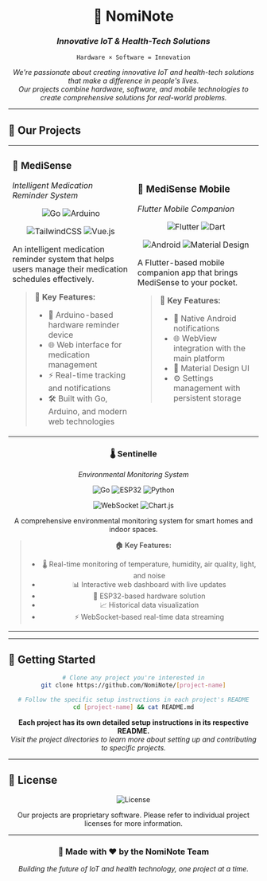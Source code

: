 <div align="center">
  
# 🚀 NomiNote
### *Innovative IoT & Health-Tech Solutions*

<p align="center">
  <code>Hardware × Software = Innovation</code>
</p>

<p align="center">
  <em>We're passionate about creating innovative IoT and health-tech solutions that make a difference in people's lives.</em><br>
  <em>Our projects combine hardware, software, and mobile technologies to create comprehensive solutions for real-world problems.</em>
</p>

---

</div>

## 🌟 Our Projects

<table>
<tr>
<td width="50%">

### 💊 MediSense
*Intelligent Medication Reminder System*

<p align="center">
  <img src="https://img.shields.io/badge/go-%2300ADD8.svg?style=for-the-badge&logo=go&logoColor=white" alt="Go"/>
  <img src="https://img.shields.io/badge/-Arduino-00979D?style=for-the-badge&logo=Arduino&logoColor=white" alt="Arduino"/>
</p>
<p align="center">
  <img src="https://img.shields.io/badge/tailwindcss-%2338B2AC.svg?style=for-the-badge&logo=tailwind-css&logoColor=white" alt="TailwindCSS"/>
  <img src="https://img.shields.io/badge/vuejs-%2335495e.svg?style=for-the-badge&logo=vuedotjs&logoColor=%234FC08D" alt="Vue.js"/>
</p>

An intelligent medication reminder system that helps users manage their medication schedules effectively.

> **🎯 Key Features:**
> - 🔔 Arduino-based hardware reminder device
> - 🌐 Web interface for medication management
> - ⚡ Real-time tracking and notifications
> - 🛠️ Built with Go, Arduino, and modern web technologies

</td>
<td width="50%">

### 📱 MediSense Mobile
*Flutter Mobile Companion*

<p align="center">
  <img src="https://img.shields.io/badge/Flutter-%2302569B.svg?style=for-the-badge&logo=Flutter&logoColor=white" alt="Flutter"/>
  <img src="https://img.shields.io/badge/dart-%230175C2.svg?style=for-the-badge&logo=dart&logoColor=white" alt="Dart"/>
</p>
<p align="center">
  <img src="https://img.shields.io/badge/Android-3DDC84?style=for-the-badge&logo=android&logoColor=white" alt="Android"/>
  <img src="https://img.shields.io/badge/Material%20Design-757575.svg?style=for-the-badge&logo=material-design&logoColor=white" alt="Material Design"/>
</p>

A Flutter-based mobile companion app that brings MediSense to your pocket.

> **📱 Key Features:**
> - 🔔 Native Android notifications
> - 🌐 WebView integration with the main platform
> - 🎨 Material Design UI
> - ⚙️ Settings management with persistent storage

</td>
</tr>
</table>

<div align="center">

### 🌡️ Sentinelle
*Environmental Monitoring System*

<p align="center">
  <img src="https://img.shields.io/badge/go-%2300ADD8.svg?style=for-the-badge&logo=go&logoColor=white" alt="Go"/>
  <img src="https://img.shields.io/badge/ESP32-E7352C.svg?style=for-the-badge&logo=espressif&logoColor=white" alt="ESP32"/>
  <img src="https://img.shields.io/badge/python-3670A0?style=for-the-badge&logo=python&logoColor=ffdd54" alt="Python"/>
</p>
<p align="center">
  <img src="https://img.shields.io/badge/WebSocket-black?style=for-the-badge&logo=socket.io&badgeColor=010101" alt="WebSocket"/>
  <img src="https://img.shields.io/badge/chart.js-F5788D.svg?style=for-the-badge&logo=chart.js&logoColor=white" alt="Chart.js"/>
</p>

A comprehensive environmental monitoring system for smart homes and indoor spaces.

> **🏠 Key Features:**
> - 🌡️ Real-time monitoring of temperature, humidity, air quality, light, and noise
> - 📊 Interactive web dashboard with live updates
> - 🔧 ESP32-based hardware solution
> - 📈 Historical data visualization
> - ⚡ WebSocket-based real-time data streaming

</div>

---

<!-- ## 👥 Meet the Team

<div align="center">

*The brilliant minds behind NomiNote's innovative solutions*

</div>

<table align="center">
<tr>
<td align="center" width="200px">
  <img src="https://graph.facebook.com/61557520071921/picture?type=large" width="100" style="border-radius: 50%;"><br>
  <strong>Team Member Name</strong><br>
  <em>Role/Position</em><br>
  <a href="https://www.facebook.com/profile.php?id=61557520071921">
    <img src="https://img.shields.io/badge/Facebook-1877F2?style=flat&logo=facebook&logoColor=white" alt="Facebook"/>
  </a>
</td>
<td align="center" width="200px">
  <img src="https://graph.facebook.com/exorsctum/picture?type=large" width="100" style="border-radius: 50%;"><br>
  <strong>Team Member Name</strong><br>
  <em>Role/Position</em><br>
  <a href="https://www.facebook.com/exorsctum">
    <img src="https://img.shields.io/badge/Facebook-1877F2?style=flat&logo=facebook&logoColor=white" alt="Facebook"/>
  </a>
</td>
<td align="center" width="200px">
  <img src="https://graph.facebook.com/asmaul.husna.zeem.2024/picture?type=large" width="100" style="border-radius: 50%;"><br>
  <strong>Team Member Name</strong><br>
  <em>Role/Position</em><br>
  <a href="https://www.facebook.com/asmaul.husna.zeem.2024">
    <img src="https://img.shields.io/badge/Facebook-1877F2?style=flat&logo=facebook&logoColor=white" alt="Facebook"/>
  </a>
</td>
</tr>
</table> -->

<!-- <div align="center">
  <em>💡 "Great things in technology are never done by one person. They're done by a team of people." 💡</em>
</div> -->

---

## 🚀 Getting Started

<div align="center">

```bash
# Clone any project you're interested in
git clone https://github.com/NomiNote/[project-name]

# Follow the specific setup instructions in each project's README
cd [project-name] && cat README.md
```

**Each project has its own detailed setup instructions in its respective README.**  
*Visit the project directories to learn more about setting up and contributing to specific projects.*

</div>

---

## 📄 License

<div align="center">
  <img src="https://img.shields.io/badge/License-Proprietary-red?style=for-the-badge" alt="License"/>
  
  Our projects are proprietary software. Please refer to individual project licenses for more information.
</div>

---

<div align="center">
  
### 💫 Made with ❤️ by the NomiNote Team

*Building the future of IoT and health technology, one project at a time.*

</div>